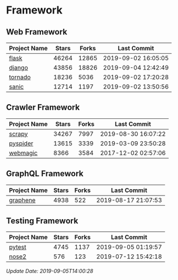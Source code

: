 # Framework

## Web Framework

| Project Name | Stars | Forks | Last Commit |
| ------------ | ----- | ----- | ----------- |
| [flask](https://github.com/pallets/flask) | 46264 | 12865 | 2019-09-02 16:05:05 |
| [django](https://github.com/django/django) | 43856 | 18826 | 2019-09-04 12:42:49 |
| [tornado](https://github.com/tornadoweb/tornado) | 18236 | 5036 | 2019-09-02 17:20:28 |
| [sanic](https://github.com/huge-success/sanic) | 12714 | 1197 | 2019-09-02 13:50:56 |

## Crawler Framework

| Project Name | Stars | Forks | Last Commit |
| ------------ | ----- | ----- | ----------- |
| [scrapy](https://github.com/scrapy/scrapy) | 34267 | 7997 | 2019-08-30 16:07:22 |
| [pyspider](https://github.com/binux/pyspider) | 13615 | 3339 | 2019-03-09 23:50:28 |
| [webmagic](https://github.com/code4craft/webmagic) | 8366 | 3584 | 2017-12-02 02:57:06 |

## GraphQL Framework

| Project Name | Stars | Forks | Last Commit |
| ------------ | ----- | ----- | ----------- |
| [graphene](https://github.com/graphql-python/graphene) | 4938 | 522 | 2019-08-17 21:07:53 |

## Testing Framework

| Project Name | Stars | Forks | Last Commit |
| ------------ | ----- | ----- | ----------- |
| [pytest](https://github.com/pytest-dev/pytest) | 4745 | 1137 | 2019-09-05 01:19:57 |
| [nose2](https://github.com/nose-devs/nose2) | 576 | 123 | 2019-07-12 15:42:18 |

*Update Date: 2019-09-05T14:00:28*